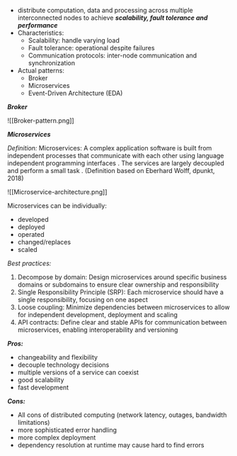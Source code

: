- distribute computation, data and processing across multiple interconnected nodes to achieve ***scalability, fault tolerance and performance***
- Characteristics:
	- Scalability: handle varying load
	- Fault tolerance: operational despite failures
	- Communication protocols: inter-node communication and synchronization
- Actual patterns:
	- Broker
	- Microservices
	- Event-Driven Architecture (EDA)


***Broker***

![[Broker-pattern.png]]




***Microservices***

*Definition:* Microservices: A complex application software is built from
independent processes that communicate with each other using language independent programming interfaces . The services are largely decoupled and perform a small task . (Definition based on Eberhard Wolff, dpunkt, 2018)

![[Microservice-architecture.png]]

Microservices can be individually:
- developed
- deployed
- operated
- changed/replaces
- scaled

*Best practices:*
1. Decompose by domain: Design microservices around specific business domains or subdomains to ensure clear ownership and responsibility
2. Single Responsibility Principle (SRP): Each microservice should have a single responsibility, focusing on one aspect
3. Loose coupling: Minimize dependencies between microservices to allow for independent  development, deployment and scaling
4. API contracts: Define clear and stable APIs for communication between microservices, enabling interoperability and versioning

***Pros:***
- changeability and flexibility
- decouple technology decisions
- multiple versions of a service can coexist
- good scalability
- fast development

***Cons:***
- All cons of distributed computing (network latency, outages, bandwidth limitations)
- more sophisticated error handling
- more complex deployment
- dependency resolution at runtime may cause hard to find errors

